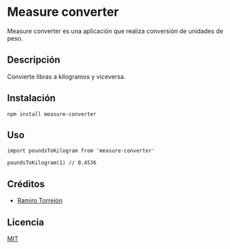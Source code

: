 # Measure converter

Measure converter es una aplicación que realiza
conversión de unidades de peso.

## Descripción

Convierte libras a kilogramos y viceversa.

## Instalación

```
npm install measure-converter
```

## Uso

```
import poundsToKilogram from 'measure-converter'

poundsToKilogram(1) // 0.4536
```

## Créditos
- [Ramiro Torrejón](https://twitter.com/@rajhotc)

## Licencia

[MIT](https://opensource.org/licenses/MIT)
